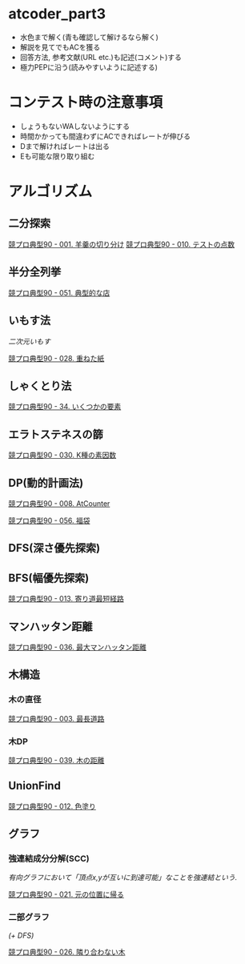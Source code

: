 # atcoder_part3
- 水色まで解く(青も確認して解けるなら解く)
- 解説を見てでもACを獲る
- 回答方法, 参考文献(URL etc.)も記述(コメント)する
- 極力PEPに沿う(読みやすいように記述する)

# コンテスト時の注意事項
- しょうもないWAしないようにする
- 時間かかっても間違わずにACできればレートが伸びる
- Dまで解ければレートは出る
- Eも可能な限り取り組む

# アルゴリズム
## 二分探索
[競プロ典型90 - 001. 羊羹の切り分け](./typical90/001_YokanParty.py)
[競プロ典型90 - 010. テストの点数](./typical90/010_ScoreSumQueries.py)

## 半分全列挙
[競プロ典型90 - 051. 典型的な店](./typical90/051_TypicalShop.py)

## いもす法
*二次元いもす*

[競プロ典型90 - 028. 重ねた紙](./typical90/028_ClutteredPaper.py)

## しゃくとり法
[競プロ典型90 - 34. いくつかの要素](./typical90/034_Therearefewtypesofelements.py)

## エラトステネスの篩
[競プロ典型90 - 030. K種の素因数](./typical90/030_KFactors.py)

## DP(動的計画法)
[競プロ典型90 - 008. AtCounter](./typical90/008_AtCounter.py)

[競プロ典型90 - 056. 福袋](./typical90/056_LuckyBag.py)

## DFS(深さ優先探索)

## BFS(幅優先探索)
[競プロ典型90 - 013. 寄り道最短経路](./typical90/013_Passing.py)

## マンハッタン距離
[競プロ典型90 - 036. 最大マンハッタン距離](./typical90/036_MaxManhattanDistance.py)

## 木構造
### 木の直径
[競プロ典型90 - 003. 最長道路](./typical90/003_LongestCircularRoad.py)

### 木DP
[競プロ典型90 - 039. 木の距離](./typical90/039_TreeDistance.py)

## UnionFind
[競プロ典型90 - 012. 色塗り](./typical90/012_RedPainting.py)

## グラフ
### 強連結成分分解(SCC)
*有向グラフにおいて「頂点x,yが互いに到達可能」なことを強連結という.*

[競プロ典型90 - 021. 元の位置に帰る](./typical90/021_ComeBackinOnePiece.py)

### 二部グラフ
*(+ DFS)*

[競プロ典型90 - 026. 隣り合わない木](./typical90/026_IndependentSetonaTree.py)
